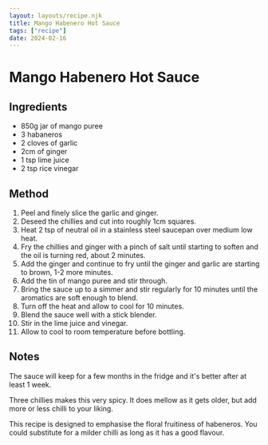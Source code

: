 ```yaml
---
layout: layouts/recipe.njk
title: Mango Habenero Hot Sauce
tags: ["recipe"]
date: 2024-02-16
---
```


# Mango Habenero Hot Sauce

## Ingredients

- 850g jar of mango puree
- 3 habaneros
- 2 cloves of garlic
- 2cm of ginger
- 1 tsp lime juice
- 2 tsp rice vinegar

## Method

1. Peel and finely slice the garlic and ginger.
2. Deseed the chillies and cut into roughly 1cm squares.
3. Heat 2 tsp of neutral oil in a stainless steel saucepan over medium low heat.
4. Fry the chillies and ginger with a pinch of salt until starting to soften and the oil is turning red, about 2 minutes.
5. Add the ginger and continue to fry until the ginger and garlic are starting to brown, 1-2 more minutes.
6. Add the tin of mango puree and stir through.
7. Bring the sauce up to a simmer and stir regularly for 10 minutes until the aromatics are soft enough to blend.
8. Turn off the heat and allow to cool for 10 minutes.
9. Blend the sauce well with a stick blender.
10. Stir in the lime juice and vinegar.
11. Allow to cool to room temperature before bottling.

## Notes

The sauce will keep for a few months in the fridge and it's better after at least 1 week.

Three chillies makes this very spicy.
It does mellow as it gets older, but add more or less chilli to your liking.

This recipe is designed to emphasise the floral fruitiness of habeneros.
You could substitute for a milder chilli as long as it has a good flavour.
